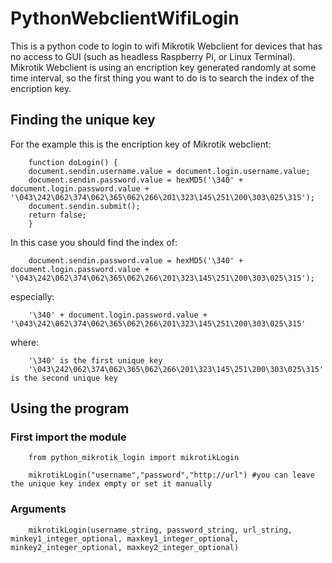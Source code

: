 # PythonWebclientWifiLogin
This is a python code to login to wifi Mikrotik Webclient for devices that has no access to GUI (such as headless Raspberry Pi, or Linux Terminal). Mikrotik Webclient is using an encription key generated randomly at some time interval, so the first thing you want to do is to search the index of the encription key.

## Finding the unique key
For the example this is the encription key of Mikrotik webclient:

        function doLogin() {
        document.sendin.username.value = document.login.username.value;
        document.sendin.password.value = hexMD5('\340' + document.login.password.value + '\043\242\062\374\062\365\062\266\201\323\145\251\200\303\025\315');
        document.sendin.submit();
        return false;
        }

In this case you should find the index of:

        document.sendin.password.value = hexMD5('\340' + document.login.password.value + '\043\242\062\374\062\365\062\266\201\323\145\251\200\303\025\315');
        
especially:

        '\340' + document.login.password.value + '\043\242\062\374\062\365\062\266\201\323\145\251\200\303\025\315'
where:

        '\340' is the first unique key
        '\043\242\062\374\062\365\062\266\201\323\145\251\200\303\025\315' is the second unique key

## Using the program
### First import the module
        from python_mikrotik_login import mikrotikLogin
        
        mikrotikLogin("username","password","http://url") #you can leave the unique key index empty or set it manually

### Arguments
        mikrotikLogin(username_string, password_string, url_string, minkey1_integer_optional, maxkey1_integer_optional, minkey2_integer_optional, maxkey2_integer_optional)
